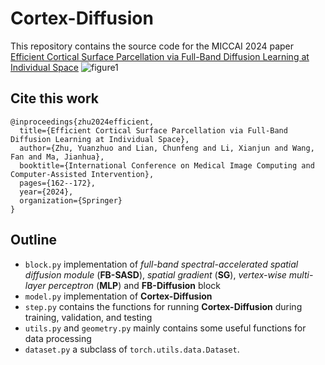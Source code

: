 # Cortex-Diffusion

This repository contains the source code for the MICCAI 2024 paper [Efficient Cortical Surface Parcellation via Full-Band Diffusion Learning at Individual Space](https://papers.miccai.org/miccai-2024/paper/2548_paper.pdf)
![figure1](https://github.com/user-attachments/assets/17451ed6-7b1f-4352-95bc-f416b7b969a6)


## Cite this work

```
@inproceedings{zhu2024efficient,
  title={Efficient Cortical Surface Parcellation via Full-Band Diffusion Learning at Individual Space},
  author={Zhu, Yuanzhuo and Lian, Chunfeng and Li, Xianjun and Wang, Fan and Ma, Jianhua},
  booktitle={International Conference on Medical Image Computing and Computer-Assisted Intervention},
  pages={162--172},
  year={2024},
  organization={Springer}
}
```

## Outline

* ```block.py``` implementation of _full-band spectral-accelerated spatial diffusion module_ (**FB-SASD**), _spatial gradient_ (**SG**), _vertex-wise multi-layer perceptron_ (**MLP**) and **FB-Diffusion** block
* ```model.py``` implementation of **Cortex-Diffusion**
* ```step.py``` contains the functions for running **Cortex-Diffusion** during training, validation, and testing
* ```utils.py``` and ```geometry.py``` mainly contains some useful functions for data processing
* ```dataset.py``` a subclass of ```torch.utils.data.Dataset```.
